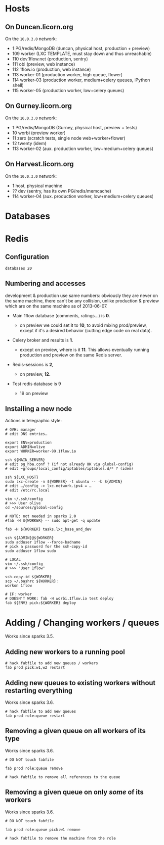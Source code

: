 
# Hosts

## On Duncan.licorn.org

On the `10.0.3.0` network:

- 1     PG/redis/MongoDB (duncan, physical host, production + preview)
- 109    worker (LXC TEMPLATE, must stay down and thus unreachable)
- 110    dev.1flow.net (production, sentry)
- 111    obi (preview, web instance)
- 112    1flow.io (production, web instance)
- 113    worker-01 (production worker, high queue, flower)
- 114    worker-03 (production worker, medium+celery queues, iPython shell)
- 115    worker-05 (production worker, low+celery queues)

## On Gurney.licorn.org

On the `10.0.3.0` network:

- 1     PG/redis/MongoDB (Gurney, physical host, preview + tests)
- 10    worbi (preview worker)
- 11    zero (scratch tests, single node web+worker+flower)
- 12    twenty (idem)
- 113    worker-02 (aux. production worker, low+medium+celery queues)

## On Harvest.licorn.org

On the `10.0.3.0` network:

- 1     host, physical machine
- ??    dev (sentry, has its own PG/redis/memcache)
- 114    worker-04 (aux. production worker, low+medium+celery queues)

# Databases

# Redis

## Configuration

    databases 20

## Numbering and accesses

development & production use same numbers: obviously they are never on the same
machine, there can't be any collision, unlike production & preview which are
on the same machine as of 2013-06-07.

- Main 1flow database (comments, ratings…) is **0**.
    - on preview we could set it to **10**, to avoid mixing prod/preview, except
      if it's a desired behavior (cutting edge code on real data).

- Celery broker and results is **1**.
    - except on preview, where is it **11**. This allows eventually running production and preview on the same Redis server.

- Redis-sessions is **2**,
    - on preview, **12**.

- Test redis database is 9
    - 19 on preview


## Installing a new node

Actions in telegraphic style:

    # OVH: manager
    # edit DNS entries…

    export ENV=production
    export ADMIN=olive
    export WORKER=worker-99.1flow.io

    ssh ${MAIN_SERVER}
    # edit pg_hba.conf ? (if not already OK via global-config)
    # edit ~groups/local_config/iptables/iptables.d/* ? (idem)

    ssh ${LXC_HOST}
    sudo lxc-create -n ${WORKER} -t ubuntu -- -b ${ADMIN}
    # edit …/config -> lxc.network.ipv4 = …
    # edit /etc/rc.local

    vim ~/.ssh/config
    # >>> User olive
    cd ~/sources/global-config

    # NOTE: not needed in sparks 2.0
    #fab -H ${WORKER} -- sudo apt-get -q update

    fab -H ${WORKER} tasks.lxc_base_and_dev

    ssh ${ADMIN}@${WORKER}
    sudo adduser 1flow --force-badname
    # pick a password for the ssh-copy-id
    sudo adduser 1flow sudo

    # LOCAL
    vim ~/.ssh/config
    # >>> "User 1flow"

    ssh-copy-id ${WORKER}
    scp ~/.bashrc ${WORKER}:
    workon 1flow

    # IF: worker
    # DOESN'T WORK: fab -H worbi.1flow.io test deploy
    fab ${ENV} pick:${WORKER} deploy

# Adding / Changing workers / queues

Works since sparks 3.5.

## Adding new workers to a running pool

    # hack fabfile to add new queues / workers
    fab prod pick:w1,w2 restart


## Adding new queues to existing workers without restarting everything

Works since sparks 3.6.

    # hack fabfile to add new queues
    fab prod role:queue restart

## Removing a given queue on all workers of its type

Works since sparks 3.6.

    # DO NOT touch fabfile

    fab prod role:queue remove

    # hack fabfile to remove all references to the queue

## Removing a given queue on only *some* of its workers

Works since sparks 3.6.

    # DO NOT touch fabfile

    fab prod role:queue pick:w1 remove

    # hack fabfile to remove the machine from the role
